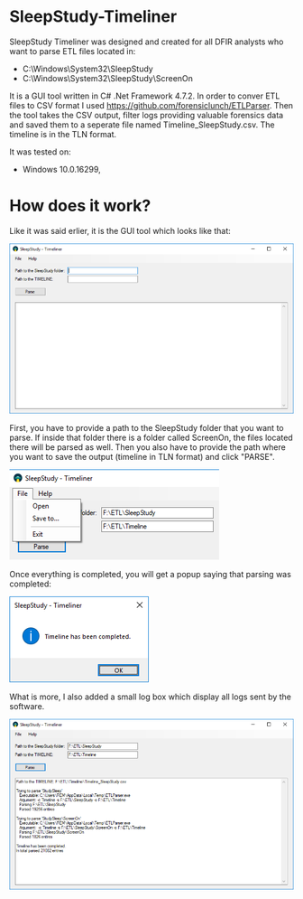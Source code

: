 # SleepStudy-Timeliner

SleepStudy Timeliner was designed and created for all DFIR analysts who want to parse ETL files located in:

- C:\Windows\System32\SleepStudy
- C:\Windows\System32\SleepStudy\ScreenOn

It is a GUI tool written in C# .Net Framework 4.7.2. In order to conver ETL files to CSV format I used https://github.com/forensiclunch/ETLParser. Then the tool takes the CSV output, filter logs providing valuable forensics data and saved them to a seperate file named Timeline_SleepStudy.csv. The timeline is in the TLN format. 

It was tested on:

- Windows 10.0.16299,

# How does it work?

Like it was said erlier, it is the GUI tool which looks like that:

![alt text](https://github.com/gajos112/SleepStudy-Timeliner/blob/main/images/0.png?raw=true)

First, you have to provide a path to the SleepStudy folder that you want to parse. If inside that folder there is a folder called ScreenOn, the files located there will be parsed as well. Then you also have to provide the path where you want to save the output (timeline in TLN format) and click "PARSE".

![alt text](https://github.com/gajos112/SleepStudy-Timeliner/blob/main/images/1.png?raw=true)

Once everything is completed, you will get a popup saying that parsing was completed:

![alt text](https://github.com/gajos112/SleepStudy-Timeliner/blob/main/images/3.png?raw=true)

What is more, I also added a small log box which display all logs sent by the software.

![alt text](https://github.com/gajos112/SleepStudy-Timeliner/blob/main/images/2.png?raw=true)
